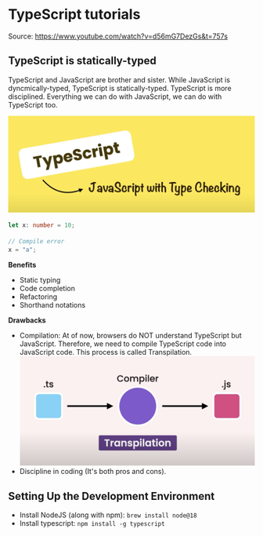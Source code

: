 # TypeScript tutorials

Source: https://www.youtube.com/watch?v=d56mG7DezGs&t=757s

## TypeScript is statically-typed

TypeScript and JavaScript are brother and sister. While JavaScript is dyncmically-typed,
TypeScript is statically-typed. TypeScript is more disciplined. Everything we can do with
JavaScript, we can do with TypeScript too.

![TypeScript is statically typed](docs/typescript-is-statically-typed.png)

```ts
let x: number = 10;

// Compile error
x = "a";
```

**Benefits**

- Static typing
- Code completion
- Refactoring
- Shorthand notations

**Drawbacks**

- Compilation: At of now, browsers do NOT understand TypeScript but JavaScript.
  Therefore, we need to compile TypeScript code into JavaScript code. This process
  is called Transpilation.
  ![Transpilation](docs/typescript-transpilation.png)
- Discipline in coding (It's both pros and cons).

## Setting Up the Development Environment
- Install NodeJS (along with npm): `brew install node@18`
- Install typescript: `npm install -g typescript`
